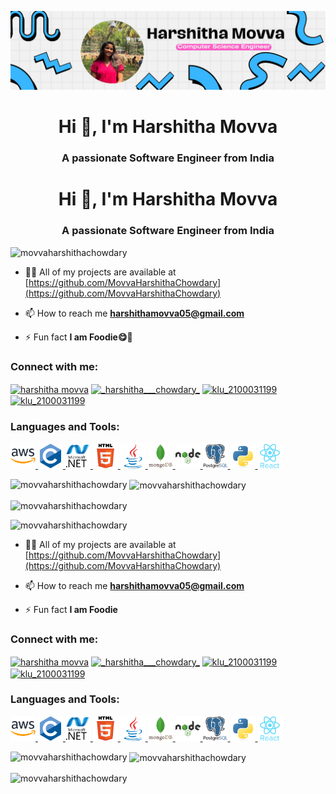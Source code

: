 ![logo](https://github.com/MovvaHarshithaChowdary/MovvaHarshithaChowdary/blob/main/Github%20Banner.png)

<h1 align="center">Hi 👋, I'm Harshitha Movva</h1>
<h3 align="center">A passionate Software Engineer from India</h3>

<h1 align="center">Hi 👋, I'm Harshitha Movva</h1>
<h3 align="center">A passionate Software Engineer from India</h3>

<p align="left"> <img src="https://komarev.com/ghpvc/?username=movvaharshithachowdary&label=Profile%20views&color=0e75b6&style=flat" alt="movvaharshithachowdary" /> </p>

- 👨‍💻 All of my projects are available at [https://github.com/MovvaHarshithaChowdary](https://github.com/MovvaHarshithaChowdary)

- 📫 How to reach me **harshithamovva05@gmail.com**

- ⚡ Fun fact **I am Foodie😋🍝**

<h3 align="left">Connect with me:</h3>
<p align="left">
<a href="https://linkedin.com/in/harshitha movva" target="blank"><img align="center" src="https://raw.githubusercontent.com/rahuldkjain/github-profile-readme-generator/master/src/images/icons/Social/linked-in-alt.svg" alt="harshitha movva" height="30" width="40" /></a>
<a href="https://instagram.com/_harshitha___chowdary_" target="blank"><img align="center" src="https://raw.githubusercontent.com/rahuldkjain/github-profile-readme-generator/master/src/images/icons/Social/instagram.svg" alt="_harshitha___chowdary_" height="30" width="40" /></a>
<a href="https://www.hackerrank.com/klu_2100031199" target="blank"><img align="center" src="https://raw.githubusercontent.com/rahuldkjain/github-profile-readme-generator/master/src/images/icons/Social/hackerrank.svg" alt="klu_2100031199" height="30" width="40" /></a>
<a href="https://www.leetcode.com/klu_2100031199" target="blank"><img align="center" src="https://raw.githubusercontent.com/rahuldkjain/github-profile-readme-generator/master/src/images/icons/Social/leet-code.svg" alt="klu_2100031199" height="30" width="40" /></a>
</p>

<h3 align="left">Languages and Tools:</h3>
<p align="left"> <a href="https://aws.amazon.com" target="_blank" rel="noreferrer"> <img src="https://raw.githubusercontent.com/devicons/devicon/master/icons/amazonwebservices/amazonwebservices-original-wordmark.svg" alt="aws" width="40" height="40"/> </a> <a href="https://www.cprogramming.com/" target="_blank" rel="noreferrer"> <img src="https://raw.githubusercontent.com/devicons/devicon/master/icons/c/c-original.svg" alt="c" width="40" height="40"/> </a> <a href="https://dotnet.microsoft.com/" target="_blank" rel="noreferrer"> <img src="https://raw.githubusercontent.com/devicons/devicon/master/icons/dot-net/dot-net-original-wordmark.svg" alt="dotnet" width="40" height="40"/> </a> <a href="https://www.w3.org/html/" target="_blank" rel="noreferrer"> <img src="https://raw.githubusercontent.com/devicons/devicon/master/icons/html5/html5-original-wordmark.svg" alt="html5" width="40" height="40"/> </a> <a href="https://www.java.com" target="_blank" rel="noreferrer"> <img src="https://raw.githubusercontent.com/devicons/devicon/master/icons/java/java-original.svg" alt="java" width="40" height="40"/> </a> <a href="https://www.mongodb.com/" target="_blank" rel="noreferrer"> <img src="https://raw.githubusercontent.com/devicons/devicon/master/icons/mongodb/mongodb-original-wordmark.svg" alt="mongodb" width="40" height="40"/> </a> <a href="https://nodejs.org" target="_blank" rel="noreferrer"> <img src="https://raw.githubusercontent.com/devicons/devicon/master/icons/nodejs/nodejs-original-wordmark.svg" alt="nodejs" width="40" height="40"/> </a> <a href="https://www.postgresql.org" target="_blank" rel="noreferrer"> <img src="https://raw.githubusercontent.com/devicons/devicon/master/icons/postgresql/postgresql-original-wordmark.svg" alt="postgresql" width="40" height="40"/> </a> <a href="https://www.python.org" target="_blank" rel="noreferrer"> <img src="https://raw.githubusercontent.com/devicons/devicon/master/icons/python/python-original.svg" alt="python" width="40" height="40"/> </a> <a href="https://reactjs.org/" target="_blank" rel="noreferrer"> <img src="https://raw.githubusercontent.com/devicons/devicon/master/icons/react/react-original-wordmark.svg" alt="react" width="40" height="40"/> </a> </p>

<p><img align="left" src="https://github-readme-stats.vercel.app/api/top-langs?username=movvaharshithachowdary&show_icons=true&locale=en&layout=compact" alt="movvaharshithachowdary" /></p>

<p>&nbsp;<img align="center" src="https://github-readme-stats.vercel.app/api?username=movvaharshithachowdary&show_icons=true&locale=en" alt="movvaharshithachowdary" /></p>

<p><img align="center" src="https://github-readme-streak-stats.herokuapp.com/?user=movvaharshithachowdary&" alt="movvaharshithachowdary" /></p>


<p align="left"> <img src="https://komarev.com/ghpvc/?username=movvaharshithachowdary&label=Profile%20views&color=0e75b6&style=flat" alt="movvaharshithachowdary" /> </p>

- 👨‍💻 All of my projects are available at [https://github.com/MovvaHarshithaChowdary](https://github.com/MovvaHarshithaChowdary)

- 📫 How to reach me **harshithamovva05@gmail.com**

- ⚡ Fun fact **I am Foodie**

<h3 align="left">Connect with me:</h3>
<p align="left">
<a href="https://linkedin.com/in/harshitha movva" target="blank"><img align="center" src="https://raw.githubusercontent.com/rahuldkjain/github-profile-readme-generator/master/src/images/icons/Social/linked-in-alt.svg" alt="harshitha movva" height="30" width="40" /></a>
<a href="https://instagram.com/_harshitha___chowdary_" target="blank"><img align="center" src="https://raw.githubusercontent.com/rahuldkjain/github-profile-readme-generator/master/src/images/icons/Social/instagram.svg" alt="_harshitha___chowdary_" height="30" width="40" /></a>
<a href="https://www.hackerrank.com/klu_2100031199" target="blank"><img align="center" src="https://raw.githubusercontent.com/rahuldkjain/github-profile-readme-generator/master/src/images/icons/Social/hackerrank.svg" alt="klu_2100031199" height="30" width="40" /></a>
<a href="https://www.leetcode.com/klu_2100031199" target="blank"><img align="center" src="https://raw.githubusercontent.com/rahuldkjain/github-profile-readme-generator/master/src/images/icons/Social/leet-code.svg" alt="klu_2100031199" height="30" width="40" /></a>
</p>

<h3 align="left">Languages and Tools:</h3>
<p align="left"> <a href="https://aws.amazon.com" target="_blank" rel="noreferrer"> <img src="https://raw.githubusercontent.com/devicons/devicon/master/icons/amazonwebservices/amazonwebservices-original-wordmark.svg" alt="aws" width="40" height="40"/> </a> <a href="https://www.cprogramming.com/" target="_blank" rel="noreferrer"> <img src="https://raw.githubusercontent.com/devicons/devicon/master/icons/c/c-original.svg" alt="c" width="40" height="40"/> </a> <a href="https://dotnet.microsoft.com/" target="_blank" rel="noreferrer"> <img src="https://raw.githubusercontent.com/devicons/devicon/master/icons/dot-net/dot-net-original-wordmark.svg" alt="dotnet" width="40" height="40"/> </a> <a href="https://www.w3.org/html/" target="_blank" rel="noreferrer"> <img src="https://raw.githubusercontent.com/devicons/devicon/master/icons/html5/html5-original-wordmark.svg" alt="html5" width="40" height="40"/> </a> <a href="https://www.java.com" target="_blank" rel="noreferrer"> <img src="https://raw.githubusercontent.com/devicons/devicon/master/icons/java/java-original.svg" alt="java" width="40" height="40"/> </a> <a href="https://www.mongodb.com/" target="_blank" rel="noreferrer"> <img src="https://raw.githubusercontent.com/devicons/devicon/master/icons/mongodb/mongodb-original-wordmark.svg" alt="mongodb" width="40" height="40"/> </a> <a href="https://nodejs.org" target="_blank" rel="noreferrer"> <img src="https://raw.githubusercontent.com/devicons/devicon/master/icons/nodejs/nodejs-original-wordmark.svg" alt="nodejs" width="40" height="40"/> </a> <a href="https://www.postgresql.org" target="_blank" rel="noreferrer"> <img src="https://raw.githubusercontent.com/devicons/devicon/master/icons/postgresql/postgresql-original-wordmark.svg" alt="postgresql" width="40" height="40"/> </a> <a href="https://www.python.org" target="_blank" rel="noreferrer"> <img src="https://raw.githubusercontent.com/devicons/devicon/master/icons/python/python-original.svg" alt="python" width="40" height="40"/> </a> <a href="https://reactjs.org/" target="_blank" rel="noreferrer"> <img src="https://raw.githubusercontent.com/devicons/devicon/master/icons/react/react-original-wordmark.svg" alt="react" width="40" height="40"/> </a> </p>

<p><img align="left" src="https://github-readme-stats.vercel.app/api/top-langs?username=movvaharshithachowdary&show_icons=true&locale=en&layout=compact" alt="movvaharshithachowdary" /></p>

<p>&nbsp;<img align="center" src="https://github-readme-stats.vercel.app/api?username=movvaharshithachowdary&show_icons=true&locale=en" alt="movvaharshithachowdary" /></p>

<p><img align="center" src="https://github-readme-streak-stats.herokuapp.com/?user=movvaharshithachowdary&" alt="movvaharshithachowdary" /></p>
